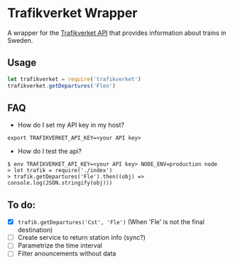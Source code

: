# Trafikverket Wrapper

A wrapper for the [Trafikverket API](http://api.trafikinfo.trafikverket.se/API/) that provides information about trains in Sweden.

## Usage

```javascript
let trafikverket = require('trafikverket')
trafikverket.getDepartures('Flen')
```

## FAQ

* How do I set my API key in my host?

```
export TRAFIKVERKET_API_KEY=<your API key>
```

* How do I test the api?

```
$ env TRAFIKVERKET_API_KEY=<your API key> NODE_ENV=production node
> let trafik = require('./index')
> trafik.getDepartures('Fle').then((obj) => console.log(JSON.stringify(obj)))
```

## To do:

- [x] `trafik.getDepartures('Cst', 'Fle')` (When 'Fle' is not the final destination)
- [ ] Create service to return station info (sync?)
- [ ] Parametrize the time interval
- [ ] Filter anouncements without data